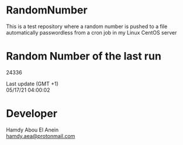 # RandomNumber    
This is a test repository where a random number is pushed to a file automatically passwordless from a cron job in my Linux CentOS server    
# Random Number of the last run   
24336
      
Last update (GMT +1)    
05/17/21 04:00:02
# Developer    
Hamdy Abou El Anein   
hamdy.aea@protonmail.com
